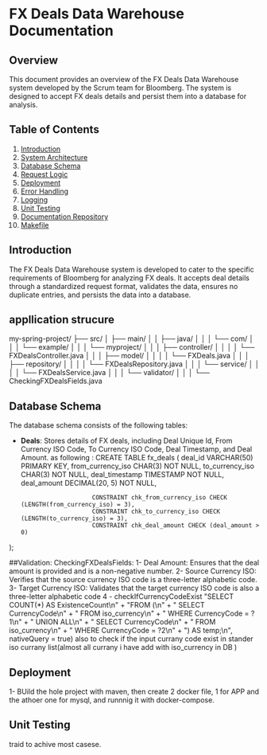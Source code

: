 # FX Deals Data Warehouse Documentation

## Overview

This document provides an overview of the FX Deals Data Warehouse system developed by the Scrum team for Bloomberg. The system is designed to accept FX deals details and persist them into a database for analysis.

## Table of Contents

1. [Introduction](#introduction)
2. [System Architecture](#system-architecture)
3. [Database Schema](#database-schema)
4. [Request Logic](#request-logic)
5. [Deployment](#deployment)
6. [Error Handling](#error-handling)
7. [Logging](#logging)
8. [Unit Testing](#unit-testing)
9. [Documentation Repository](#documentation-repository)
10. [Makefile](#makefile)

## Introduction

The FX Deals Data Warehouse system is developed to cater to the specific requirements of Bloomberg for analyzing FX deals. It accepts deal details through a standardized request format, validates the data, ensures no duplicate entries, and persists the data into a database.

## appllication strucure 
my-spring-project/
├── src/
│   ├── main/
│   │   ├── java/
│   │   │   └── com/
│   │   │       └── example/
│   │   │           └── myproject/
│   │   │               ├── controller/
│   │   │               │   └── FXDealsController.java
│   │   │               ├── model/
│   │   │               │   └── FXDeals.java
│   │   │               ├── repository/
│   │   │               │   └── FXDealsRepository.java
│   │   │               └── service/
│   │   │               │   └── FXDealsService.java
│   │   │               └── validator/
│   │   │                   └── CheckingFXDealsFields.java
                      
                        


## Database Schema

The database schema consists of the following tables:

- **Deals**: Stores details of FX deals, including Deal Unique Id, From Currency ISO Code, To Currency ISO Code, Deal Timestamp, and Deal Amount.
as following : 
CREATE TABLE fx_deals (
                          deal_id VARCHAR(50) PRIMARY KEY,
                          from_currency_iso CHAR(3) NOT NULL,
                          to_currency_iso CHAR(3) NOT NULL,
                          deal_timestamp TIMESTAMP NOT NULL,
                          deal_amount DECIMAL(20, 5) NOT NULL,

                          CONSTRAINT chk_from_currency_iso CHECK (LENGTH(from_currency_iso) = 3),
                          CONSTRAINT chk_to_currency_iso CHECK (LENGTH(to_currency_iso) = 3),
                          CONSTRAINT chk_deal_amount CHECK (deal_amount > 0)
);

##Validation:
CheckingFXDealsFields:
1- Deal Amount: Ensures that the deal amount is provided and is a non-negative number.
2- Source Currency ISO: Verifies that the source currency ISO code is a three-letter alphabetic code.
3- Target Currency ISO: Validates that the target currency ISO code is also a three-letter alphabetic code 
4 - checkIfCurrencyCodeExist
"SELECT COUNT(*) AS ExistenceCount\n" +
                "FROM (\n" +
                "    SELECT CurrencyCode\n" +
                "    FROM iso_currency\n" +
                "    WHERE CurrencyCode = ?1\n" +
                "    UNION ALL\n" +
                "    SELECT CurrencyCode\n" +
                "    FROM iso_currency\n" +
                "    WHERE CurrencyCode = ?2\n" +
                ") AS temp;\n", nativeQuery = true)
also to check if the input currany code exist in stander iso currany list(almost all currany i have add with iso_currency in DB ) 

## Deployment

1- BUild the hole project with maven, then create 2 docker file, 1 for APP and the athoer one for mysql, and runnnig it with docker-compose.

## Unit Testing
traid to achive most casese.
